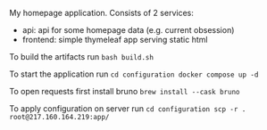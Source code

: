 My homepage application. Consists of 2 services:
- api: api for some homepage data (e.g. current obsession)
- frontend: simple thymeleaf app serving static html

To build the artifacts run
`bash build.sh`

To start the application run
`cd configuration
docker compose up -d`

To open requests first install bruno
`brew install --cask bruno`

To apply configuration on server run
`cd configuration
scp -r . root@217.160.164.219:app/`

